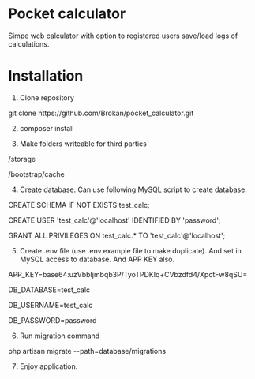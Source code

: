# Pocket calculator
Simpe web calculator with option to registered users save/load logs of calculations.

# Installation

1. Clone repository
<p>git clone https://github.com/Brokan/pocket_calculator.git</p>

2. composer install

3. Make folders writeable for third parties
<p>/storage</p>
<p>/bootstrap/cache</p>

4. Create database. Can use following MySQL script to create database.

<p>CREATE SCHEMA IF NOT EXISTS test_calc;</p>
<p>CREATE USER 'test_calc'@'localhost' IDENTIFIED BY 'password';</p>
<p>GRANT ALL PRIVILEGES ON test_calc.* TO 'test_calc'@'localhost';</p>

5. Create .env file (use .env.example file to make duplicate). And set in MySQL access to database. And APP KEY also.

<p>APP_KEY=base64:uzVbbIjmbqb3P/TyoTPDKIq+CVbzdfd4/XpctFw8qSU=</p>

<p>DB_DATABASE=test_calc</p>
<p>DB_USERNAME=test_calc</p>
<p>DB_PASSWORD=password</p>

6. Run migration command
<p>php artisan migrate --path=database/migrations</p>

7. Enjoy application.
